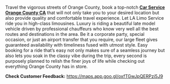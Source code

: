 <p><span style="font-weight: 400;">Travel the vigorous streets of Orange County, book a top-notch </span><a href="https://carservicelosangeles.us/"><strong>Car Service Orange County CA</strong></a><span style="font-weight: 400;"> that will not only take you to your desired location but also provide quality and comfortable travel experience. Let LA Limo Service ride you in high-class limousines. Luxury is riding a beautiful late model vehicle driven by professional chauffeurs who know very well all the best routes and destinations in the area. Be it a corporate party, special occasion, or just an airport transfer that you require, our large fleet gives guaranteed availability with timeliness fused with utmost style. Easy booking for a ride that&rsquo;s easy not only makes sure of a seamless journey but also lets you soak in the classy vibe during the trip, every second is purposely planned to relish the finer joys of life while checking out everything Orange County has in store.</span></p>
<p><strong>Check Customer Feedback:</strong> <a href="https://maps.app.goo.gl/oxfTGwJpQERPzi5J9"><span style="font-weight: 400;">https://maps.app.goo.gl/oxfTGwJpQERPzi5J9</span></a></p>
